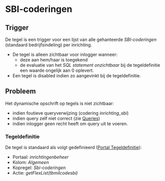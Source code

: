 # SBI-coderingen

## Trigger

De tegel is een trigger voor een lijst van alle gehanteerde *SBI-coderingen* (standaard bedrijfsindeling) per inrichting.

* De tegel is alleen zichtbaar voor inlogger wanneer:
  * deze aan hem/haar is toegekend
  * de evaluatie van het *SQL statement onzichtbaar* bij de tegeldefinitie een waarde ongelijk aan 0 oplevert.
* Een tegel is disabled indien zo aangevinkt bij de tegeldefinitie.

## Probleem

Het dynamische opschrift op tegels is niet zichtbaar:

* indien foutieve queryverwijzing (codering *inrichting_sbi*)
* indien query zelf niet correct (zie [Queries](/docs/instellen_inrichten/queries.md))
* indien inlogger geen recht heeft om query uit te voeren.

### Tegeldefinitie

De tegel is standaard als volgt gedefinieerd ([Portal Tegeldefinitie](/docs/instellen_inrichten/portaldefinitie/portal_tegel.md)):

* Portaal: *inrichtingenbeheer*
* Kolom: *Algemeen*
* Kopregel: *Sbi-coderingen*
* Actie: *getFlexList(tbmilcodesbi)*
